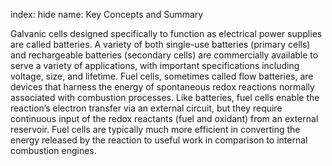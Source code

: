 index: hide
name: Key Concepts and Summary

Galvanic cells designed specifically to function as electrical power supplies are called batteries. A variety of both single-use batteries (primary cells) and rechargeable batteries (secondary cells) are commercially available to serve a variety of applications, with important specifications including voltage, size, and lifetime. Fuel cells, sometimes called flow batteries, are devices that harness the energy of spontaneous redox reactions normally associated with combustion processes. Like batteries, fuel cells enable the reaction’s electron transfer via an external circuit, but they require continuous input of the redox reactants (fuel and oxidant) from an external reservoir. Fuel cells are typically much more efficient in converting the energy released by the reaction to useful work in comparison to internal combustion engines.
